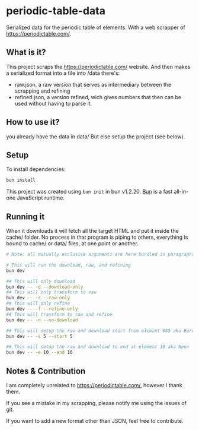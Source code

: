 # periodic-table-data
Serialized data for the periodic table of elements. With a web scrapper of https://periodictable.com/.


## What is it?

This project scraps the https://periodictable.com/ website.
And then makes a serialized format into a file into /data
there's:
- raw.json, a raw version that serves as intermediary between the scrapping and refining
- refined.json, a version refined, wich gives numbers that then can be used without having to parse it.

## How to use it?

you already have the data in data/
But else setup the project (see below).

## Setup
To install dependencies:

```bash
bun install
```

This project was created using `bun init` in bun v1.2.20. [Bun](https://bun.com) is a fast all-in-one JavaScript runtime.

## Running it
When it downloads it will fetch all the target HTML and put it inside the cache/ folder.
No process in that program is piping to others, everything is bound to cache/ or data/ files, at one point or another.

```bash
# Note: all mutually exclusive arguments are here bundled in paragraphs (not separated by an empty line)

# This will run the download, raw, and refining
bun dev

## This will only download 
bun dev -- -d --download-only
## This will only transform to raw
bun dev -- -r --raw-only
## This will only refine
bun dev -- -f --refine-only
## This will transform to raw and refine
bun dev -- -n --no-download

## This will setup the raw and download start from element 005 aka Boron
bun dev -- -s 5 --start 5

## This will setup the raw and download to end at element 10 aka Neon
bun dev -- -e 10 --end 10
```


## Notes & Contribution

I am completely unrelated to https://periodictable.com/, however I thank them.

If you see a mistake in my scrapping, please notify me using the issues of git.

If you want to add a new format other than JSON, feel free to contribute.